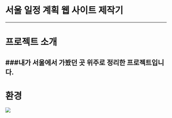 # 서울 일정 계획 웹 사이트 제작기
---
# 프로젝트 소개
###내가 서울에서 가봤던 곳 위주로 정리한 프로젝트입니다.
---
# 환경
<img src="https://img.shields.io/badge/표시할이름-색상?style=for-the-badge&logo=기술스택아이콘&logoColor=white">

